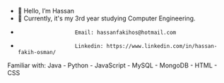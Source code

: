 - 👋 Hello, I’m Hassan
- 🌱 Currently, it's my 3rd year studying Computer Engineering.
-                       Email: hassanfakihos@hotmail.com
-                       Linkedin: https://www.linkedin.com/in/hassan-fakih-osman/
Familiar with: Java - Python - JavaScript - MySQL - MongoDB - HTML - CSS
